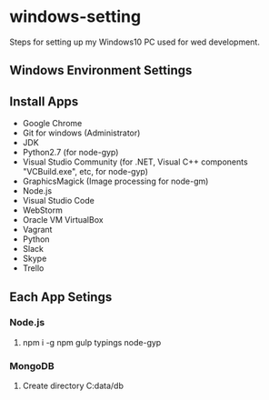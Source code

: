 # windows-setting
Steps for setting up my Windows10 PC used for wed development.


## Windows Environment Settings

## Install Apps
- Google Chrome
- Git for windows (Administrator)
- JDK
- Python2.7 (for node-gyp)
- Visual Studio Community (for .NET, Visual C++ components "VCBuild.exe", etc, for node-gyp)
- GraphicsMagick (Image processing for node-gm)
- Node.js
- Visual Studio Code
- WebStorm
- Oracle VM VirtualBox
- Vagrant
- Python
- Slack
- Skype
- Trello


## Each App Setings
### Node.js
1. npm i -g npm gulp typings node-gyp

### MongoDB
1. Create directory C:data/db
